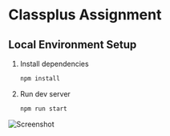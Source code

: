 # Classplus Assignment

## Local Environment Setup

1. Install dependencies

   ```bash
   npm install
   ```

2. Run dev server

   ```bash
   npm run start
   ```

![Screenshot](https://i.ibb.co/jGXctY4/image.png)
